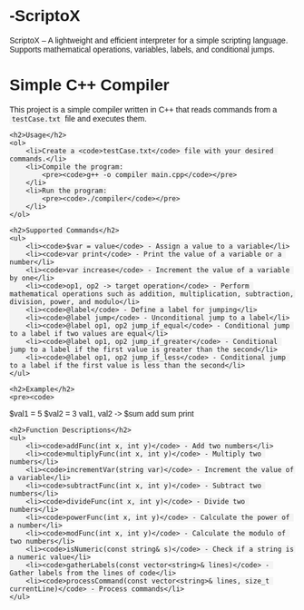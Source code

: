 # -ScriptoX
 ScriptoX – A lightweight and efficient interpreter for a simple scripting language. Supports mathematical operations, variables, labels, and conditional jumps.


<head>
    <meta charset="UTF-8">
    <meta name="viewport" content="width=device-width, initial-scale=1.0">
    <title>Simple C++ Compiler Guide</title>
    <style>
        body {
            font-family: Arial, sans-serif;
        }
        code {
            background-color: #f4f4f4;
            padding: 2px 4px;
            border-radius: 4px;
        }
    </style>
</head>
<body>
    <h1>Simple C++ Compiler</h1>
    <p>This project is a simple compiler written in C++ that reads commands from a <code>testCase.txt</code> file and executes them.</p>
    
    <h2>Usage</h2>
    <ol>
        <li>Create a <code>testCase.txt</code> file with your desired commands.</li>
        <li>Compile the program:
            <pre><code>g++ -o compiler main.cpp</code></pre>
        </li>
        <li>Run the program:
            <pre><code>./compiler</code></pre>
        </li>
    </ol>
    
    <h2>Supported Commands</h2>
    <ul>
        <li><code>$var = value</code> - Assign a value to a variable</li>
        <li><code>var print</code> - Print the value of a variable or a number</li>
        <li><code>var increase</code> - Increment the value of a variable by one</li>
        <li><code>op1, op2 -> target operation</code> - Perform mathematical operations such as addition, multiplication, subtraction, division, power, and modulo</li>
        <li><code>@label</code> - Define a label for jumping</li>
        <li><code>@label jump</code> - Unconditional jump to a label</li>
        <li><code>@label op1, op2 jump_if_equal</code> - Conditional jump to a label if two values are equal</li>
        <li><code>@label op1, op2 jump_if_greater</code> - Conditional jump to a label if the first value is greater than the second</li>
        <li><code>@label op1, op2 jump_if_less</code> - Conditional jump to a label if the first value is less than the second</li>
    </ul>
    
    <h2>Example</h2>
    <pre><code>
$val1 = 5
$val2 = 3
val1, val2 -> $sum add
sum print
    </code></pre>
    
    <h2>Function Descriptions</h2>
    <ul>
        <li><code>addFunc(int x, int y)</code> - Add two numbers</li>
        <li><code>multiplyFunc(int x, int y)</code> - Multiply two numbers</li>
        <li><code>incrementVar(string var)</code> - Increment the value of a variable</li>
        <li><code>subtractFunc(int x, int y)</code> - Subtract two numbers</li>
        <li><code>divideFunc(int x, int y)</code> - Divide two numbers</li>
        <li><code>powerFunc(int x, int y)</code> - Calculate the power of a number</li>
        <li><code>modFunc(int x, int y)</code> - Calculate the modulo of two numbers</li>
        <li><code>isNumeric(const string& s)</code> - Check if a string is a numeric value</li>
        <li><code>gatherLabels(const vector<string>& lines)</code> - Gather labels from the lines of code</li>
        <li><code>processCommand(const vector<string>& lines, size_t currentLine)</code> - Process commands</li>
    </ul>
</body>
</html>